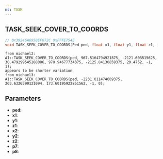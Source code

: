 ```yaml
---
ns: TASK
---
```

## TASK_SEEK_COVER_TO_COORDS

```c
// 0x39246A6958EF072C 0xFFFE754E
void TASK_SEEK_COVER_TO_COORDS(Ped ped, float x1, float y1, float z1, float x2, float y2, float z2, Any p7, BOOL p8);
```

```
from michael2:  
AI::TASK_SEEK_COVER_TO_COORDS(ped, 967.5164794921875, -2121.603515625, 30.479299545288086, 978.94677734375, -2125.84130859375, 29.4752, -1, 1);  
appears to be shorter variation  
from michael3:  
AI::TASK_SEEK_COVER_TO_COORDS(ped, -2231.011474609375, 263.6326599121094, 173.60195922851562, -1, 0);  
```

## Parameters
* **ped**: 
* **x1**: 
* **y1**: 
* **z1**: 
* **x2**: 
* **y2**: 
* **z2**: 
* **p7**: 
* **p8**: 


